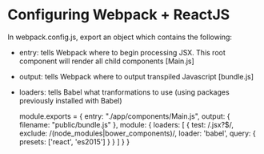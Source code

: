 # Configuring Webpack + ReactJS

In webpack.config.js, export an object which contains the following:

* entry: tells Webpack where to begin processing JSX.  This root component will
  render all child components [Main.js]
  
* output: tells Webpack where to output transpiled Javascript [bundle.js]

* loaders: tells Babel what tranformations to use (using packages previously
  installed with Babel)
 

    module.exports = {
        entry: "./app/components/Main.js",
        output: {
            filename: "public/bundle.js"
        },
        module: {
            loaders: [
            {
                test: /\.jsx?$/,
                exclude: /(node_modules|bower_components)/,
                loader: 'babel',
                query: {
                        presets: ['react', 'es2015']
                    }
                }
            ]
        }
    }
